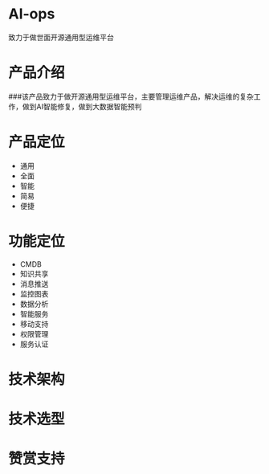 # AI-ops
致力于做世面开源通用型运维平台
# 产品介绍
###该产品致力于做开源通用型运维平台，主要管理运维产品，解决运维的复杂工作，做到AI智能修复，做到大数据智能预判
# 产品定位
* 通用
* 全面
* 智能
* 简易
* 便捷
# 功能定位
* CMDB
* 知识共享
* 消息推送
* 监控图表
* 数据分析
* 智能服务
* 移动支持
* 权限管理
* 服务认证
# 技术架构
# 技术选型
# 赞赏支持